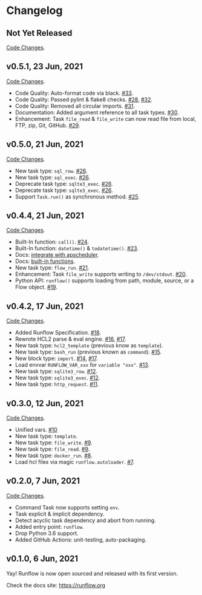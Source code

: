 # Changelog

## Not Yet Released

[Code Changes](https://github.com/soasme/runflow/compare/v0.5.1..HEAD).

## v0.5.1, 23 Jun, 2021

[Code Changes](https://github.com/soasme/runflow/compare/v0.5.0..v0.5.1).

* Code Quality: Auto-format code via black. [#33](https://github.com/soasme/runflow/pull/33).
* Code Quality: Passed pylint & flake8 checks. [#28](https://github.com/soasme/runflow/pull/28), [#32](https://github.com/soasme/runflow/pull/32).
* Code Quality: Removed all circular imports. [#31](https://github.com/soasme/runflow/pull/31).
* Documentation: Added argument reference to all task types. [#30](https://github.com/soasme/runflow/pull/30).
* Enhancement: Task `file_read` & `file_write` can now read file from local, FTP, zip, Git, GitHub. [#29](https://github.com/soasme/runflow/pull/29).

## v0.5.0, 21 Jun, 2021

[Code Changes](https://github.com/soasme/runflow/compare/v0.4.4..v0.5.0).

* New task type: `sql_row`. [#26](https://github.com/soasme/runflow/pull/26).
* New task type: `sql_exec`. [#26](https://github.com/soasme/runflow/pull/26).
* Deprecate task type: `sqlte3_exec`. [#26](https://github.com/soasme/runflow/pull/26).
* Deprecate task type: `sqlte3_exec`. [#26](https://github.com/soasme/runflow/pull/26).
* Support `Task.run()` as synchronous method. [#25](https://github.com/soasme/runflow/pull/25).

## v0.4.4, 21 Jun, 2021

[Code Changes](https://github.com/soasme/runflow/compare/v0.4.2..v0.4.4).

* Built-In function: `call()`. [#24](https://github.com/soasme/runflow/pull/24).
* Built-In function: `datetime()` & `todatetime()`. [#23](https://github.com/soasme/runflow/pull/23).
* Docs: [integrate with apscheduler](https://runflow.org/integrations/apscheduler.html).
* Docs: [built-in functions](https://runflow.org/builtin-functions.html).
* New task type: `flow_run`. [#21](https://github.com/soasme/runflow/pull/21).
* Enhancement: Task `file_write` supports writing to `/dev/stdout`. [#20](https://github.com/soasme/runflow/pull/20).
* Python API: `runflow()` supports loading from path, module, source, or a Flow object. [#19](https://github.com/soasme/runflow/pull/19).

## v0.4.2, 17 Jun, 2021

[Code Changes](https://github.com/soasme/runflow/compare/v0.3.0..v0.4.2).

* Added Runflow Specification. [#18](https://github.com/soasme/runflow/pull/18).
* Rewrote HCL2 parse & eval engine. [#16](https://github.com/soasme/runflow/pull/16), [#17](https://github.com/soasme/runflow/pull/17).
* New task type: `hcl2_template` (previous know as `template`).
* New task type: `bash_run` (previous known as `command`). [#15](https://github.com/soasme/runflow/pull/15).
* New block type: `import`. [#14](https://github.com/soasme/runflow/pull/14), [#17](https://github.com/soasme/runflow/pull/17).
* Load envvar `RUNFLOW_VAR_xxx` for `variable "xxx"`. [#13](https://github.com/soasme/runflow/pull/13).
* New task type: `sqlite3_row`. [#12](https://github.com/soasme/runflow/pull/12).
* New task type: `sqlite3_exec`. [#12](https://github.com/soasme/runflow/pull/12).
* New task type: `http_request`. [#11](https://github.com/soasme/runflow/pull/11).

## v0.3.0, 12 Jun, 2021

[Code Changes](https://github.com/soasme/runflow/compare/v0.2.0..v0.3.0).

* Unified vars. [#10](https://github.com/soasme/runflow/pull/10)
* New task type: `template`.
* New task type: `file_write`. [#9](https://github.com/soasme/runflow/pull/9).
* New task type: `file_read`. [#9](https://github.com/soasme/runflow/pull/9).
* New task type: `docker_run`. [#8](https://github.com/soasme/runflow/pull/8).
* Load hcl files via magic `runflow.autoloader`. [#7](https://github.com/soasme/runflow/pull/7).

## v0.2.0, 7 Jun, 2021

[Code Changes](https://github.com/soasme/runflow/compare/v0.1.0..v0.2.0).

* Command Task now supports setting `env`.
* Task explicit & implicit dependency.
* Detect acyclic task dependency and abort from running.
* Added entry point: `runflow`.
* Drop Python 3.6 support.
* Added GitHub Actions: unit-testing, auto-packaging.

## v0.1.0, 6 Jun, 2021

Yay! Runflow is now open sourced and released with its first version.

Check the docs site: <https://runflow.org>

